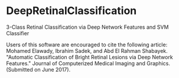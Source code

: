 # DeepRetinalClassification
3-Class Retinal Classification via Deep Network Features and SVM Classifier

Users of this software are encouraged to cite the following article: Mohamed Elawady, Ibrahim Sadek, and Abd El Rahman Shabayek. "Automatic Classification of Bright Retinal Lesions via Deep Network Features." Journal of Computerized Medical Imaging and Graphics. (Submitted on June 2017).
